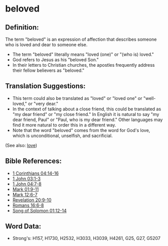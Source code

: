 # beloved #

## Definition: ##

The term "beloved" is an expression of affection that describes someone who is loved and dear to someone else.

* The term "beloved" literally means "loved (one)" or "(who is) loved."
* God refers to Jesus as his "beloved Son."
* In their letters to Christian churches, the apostles frequently address their fellow believers as "beloved."

## Translation Suggestions: ##

* This term could also be translated as "loved" or "loved one" or "well-loved," or "very dear."
* In the context of talking about a close friend, this could be translated as "my dear friend" or "my close friend." In English it is natural to say "my dear friend, Paul" or "Paul, who is my dear friend." Other languages may find it more natural to order this in a different way.
* Note that the word "beloved" comes from the word for God's love, which is unconditional, unselfish, and sacrificial.

(See also: [love](../kt/love.md))

## Bible References: ##

* [1 Corinthians 04:14-16](rc://en/tn/help/1co/04/14)
* [1 John 03:1-3](rc://en/tn/help/1jn/03/01)
* [1 John 04:7-8](rc://en/tn/help/1jn/04/07)
* [Mark 01:9-11](rc://en/tn/help/mrk/01/09)
* [Mark 12:6-7](rc://en/tn/help/mrk/12/06)
* [Revelation 20:9-10](rc://en/tn/help/rev/20/09)
* [Romans 16:6-8](rc://en/tn/help/rom/16/06)
* [Song of Solomon 01:12-14](rc://en/tn/help/sng/01/12)

## Word Data: ##

* Strong's: H157, H1730, H2532, H3033, H3039, H4261, G25, G27, G5207

